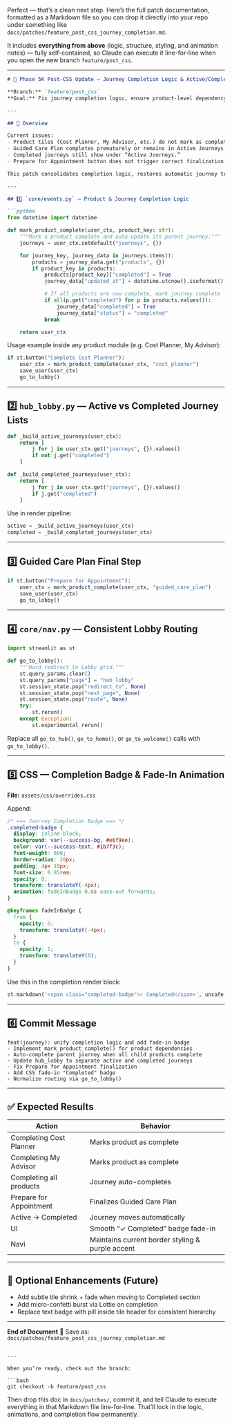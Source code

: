 Perfect — that’s a clean next step. Here’s the full patch documentation, formatted as a Markdown file so you can drop it directly into your repo under something like
`docs/patches/feature_post_css_journey_completion.md`.

It includes **everything from above** (logic, structure, styling, and animation notes) — fully self-contained, so Claude can execute it line-for-line when you open the new branch `feature/post_css`.

---

````markdown
# 🧩 Phase 5K Post-CSS Update — Journey Completion Logic & Active/Completed State

**Branch:** `feature/post_css`  
**Goal:** Fix journey completion logic, ensure product-level dependency tracking, add a subtle “Completed” fade-in badge animation, and maintain existing Navi/Hub visuals.

---

## 🎯 Overview

Current issues:
- Product tiles (Cost Planner, My Advisor, etc.) do not mark as completed.
- Guided Care Plan completes prematurely or remains in Active Journeys.
- Completed journeys still show under “Active Journeys.”
- Prepare for Appointment button does not trigger correct finalization.

This patch consolidates completion logic, restores automatic journey transitions, and adds a UI animation for completion confirmation.

---

## 1️⃣ `core/events.py` — Product & Journey Completion Logic

```python
from datetime import datetime

def mark_product_complete(user_ctx, product_key: str):
    """Mark a product complete and auto-update its parent journey."""
    journeys = user_ctx.setdefault("journeys", {})

    for journey_key, journey_data in journeys.items():
        products = journey_data.get("products", {})
        if product_key in products:
            products[product_key]["completed"] = True
            journey_data["updated_at"] = datetime.utcnow().isoformat()

            # If all products are now complete, mark journey complete
            if all(p.get("completed") for p in products.values()):
                journey_data["completed"] = True
                journey_data["status"] = "completed"
            break

    return user_ctx
````

Usage example inside any product module (e.g. Cost Planner, My Advisor):

```python
if st.button("Complete Cost Planner"):
    user_ctx = mark_product_complete(user_ctx, "cost_planner")
    save_user(user_ctx)
    go_to_lobby()
```

---

## 2️⃣ `hub_lobby.py` — Active vs Completed Journey Lists

```python
def _build_active_journeys(user_ctx):
    return [
        j for j in user_ctx.get("journeys", {}).values()
        if not j.get("completed")
    ]

def _build_completed_journeys(user_ctx):
    return [
        j for j in user_ctx.get("journeys", {}).values()
        if j.get("completed")
    ]
```

Use in render pipeline:

```python
active = _build_active_journeys(user_ctx)
completed = _build_completed_journeys(user_ctx)
```

---

## 3️⃣ Guided Care Plan Final Step

```python
if st.button("Prepare for Appointment"):
    user_ctx = mark_product_complete(user_ctx, "guided_care_plan")
    save_user(user_ctx)
    go_to_lobby()
```

---

## 4️⃣ `core/nav.py` — Consistent Lobby Routing

```python
import streamlit as st

def go_to_lobby():
    """Hard redirect to Lobby grid."""
    st.query_params.clear()
    st.query_params["page"] = "hub_lobby"
    st.session_state.pop("redirect_to", None)
    st.session_state.pop("next_page", None)
    st.session_state.pop("route", None)
    try:
        st.rerun()
    except Exception:
        st.experimental_rerun()
```

Replace all `go_to_hub()`, `go_to_home()`, or `go_to_welcome()` calls with `go_to_lobby()`.

---

## 5️⃣ CSS — Completion Badge & Fade-In Animation

**File:** `assets/css/overrides.css`

Append:

```css
/* === Journey Completion Badge === */
.completed-badge {
  display: inline-block;
  background: var(--success-bg, #e6f9ee);
  color: var(--success-text, #1b7f3c);
  font-weight: 600;
  border-radius: 20px;
  padding: 4px 10px;
  font-size: 0.85rem;
  opacity: 0;
  transform: translateY(-4px);
  animation: fadeInBadge 0.6s ease-out forwards;
}

@keyframes fadeInBadge {
  from {
    opacity: 0;
    transform: translateY(-4px);
  }
  to {
    opacity: 1;
    transform: translateY(0);
  }
}
```

Use this in the completion render block:

```python
st.markdown('<span class="completed-badge">✓ Completed</span>', unsafe_allow_html=True)
```

---

## 6️⃣ Commit Message

```
feat(journey): unify completion logic and add fade-in badge
- Implement mark_product_complete() for product dependencies
- Auto-complete parent journey when all child products complete
- Update hub_lobby to separate active and completed journeys
- Fix Prepare for Appointment finalization
- Add CSS fade-in "Completed" badge
- Normalize routing via go_to_lobby()
```

---

## ✅ Expected Results

| Action                  | Behavior                                         |
| ----------------------- | ------------------------------------------------ |
| Completing Cost Planner | Marks product as complete                        |
| Completing My Advisor   | Marks product as complete                        |
| Completing all products | Journey auto-completes                           |
| Prepare for Appointment | Finalizes Guided Care Plan                       |
| Active → Completed      | Journey moves automatically                      |
| UI                      | Smooth “✓ Completed” badge fade-in               |
| Navi                    | Maintains current border styling & purple accent |

---

## 🌈 Optional Enhancements (Future)

* Add subtle tile shrink + fade when moving to Completed section
* Add micro-confetti burst via Lottie on completion
* Replace text badge with pill inside tile header for consistent hierarchy

---

**End of Document**
📁 Save as: `docs/patches/feature_post_css_journey_completion.md`

````

---

When you’re ready, check out the branch:

```bash
git checkout -b feature/post_css
````

Then drop this doc in `docs/patches/`, commit it, and tell Claude to execute everything in that Markdown file line-for-line. That’ll lock in the logic, animations, and completion flow permanently.
